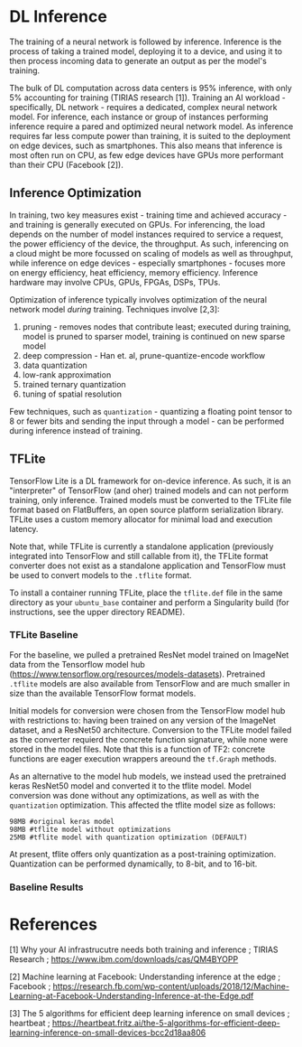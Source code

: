 # DL Inference 

The training of a neural network is followed by inference. Inference is the process of taking a trained model, deploying it to a device, and using it to then process incoming data to generate an output as per the model's training. 

The bulk of DL computation across data centers is 95% inference, with only 5% accounting for training (TIRIAS research [1]). Training an AI workload - specifically, DL network - requires a dedicated, complex neural network model. For inference, each instance or group of instances performing inference require a pared and optimized neural network model. As inference requires far less compute power than training, it is suited to the deployment on edge devices, such as smartphones. This also means that inference is most often run on CPU, as few edge devices have GPUs more performant than their CPU (Facebook [2]).

## Inference Optimization

In training, two key measures exist - training time and achieved accuracy - and training is generally executed on GPUs. For inferencing, the load depends on the number of model instances required to service a request, the power efficiency of the device, the throughput. As such, inferencing on a cloud might be more focussed on scaling of models as well as throughput, while inference on edge devices - especially smartphones - focuses more on energy efficiency, heat efficiency, memory efficiency. Inference hardware may involve CPUs, GPUs, FPGAs, DSPs, TPUs. 

Optimization of inference typically involves optimization of the neural network model *during* training. Techniques involve [2,3]:

1. pruning - removes nodes that contribute least; executed during training, model is pruned to sparser model, training is continued on new sparse model
2. deep compression - Han et. al, prune-quantize-encode workflow
3. data quantization
4. low-rank approximation
5. trained ternary quantization 
6. tuning of spatial resolution

Few techniques, such as `quantization` - quantizing a floating point tensor to 8 or fewer bits and sending the input through a model - can be performed during inference instead of training.

## TFLite

TensorFlow Lite is a DL framework for on-device inference. As such, it is an "interpreter" of TensorFlow (and oher) trained models and can not perform training, only inference. Trained models must be converted to the TFLite file format based on FlatBuffers, an open source platform serialization library. TFLite uses a custom memory allocator for minimal load and execution latency. 

Note that, while TFLite is currently a standalone application (previously integrated into TensorFlow and still callable from it), the TFLite format converter does not exist as a standalone application and TensorFlow must be used to convert models to the `.tflite` format.

To install a container running TFLite, place the `tflite.def` file in the same directory as your `ubuntu_base` container and perform a Singularity build (for instructions, see the upper directory README). 

### TFLite Baseline

For the baseline, we pulled a pretrained ResNet model trained on ImageNet data from the Tensorflow model hub (https://www.tensorflow.org/resources/models-datasets). Pretrained `.tflite` models are also available from TensorFlow and are much smaller in size than the available TensorFlow format models. 

Initial models for conversion were chosen from the TensorFlow model hub with restrictions to: having been trained on any version of the ImageNet dataset, and a ResNet50 architecture. Conversion to the TFLite model failed as the converter requierd the concrete function signature, while none were stored in the model files. Note that this is a function of TF2: concrete functions are eager execution wrappers areound the `tf.Graph` methods. 

As an alternative to the model hub models, we instead used the pretrained keras ResNet50 model and converted it to the tflite model. Model conversion was done without any optimizations, as well as with the `quantization` optimization. This affected the tflite model size as follows:

```
98MB #original keras model
98MB #tflite model without optimizations
25MB #tflite model with quantization optimization (DEFAULT)
```
At present, tflite offers only quantization as a post-training optimization. Quantization can be performed dynamically, to 8-bit, and to 16-bit. 

### Baseline Results

# References

[1] Why your AI infrastrucutre needs both training and inference ; TIRIAS Research ; https://www.ibm.com/downloads/cas/QM4BYOPP

[2] Machine learning at Facebook: Understanding inference at the edge ; Facebook ; https://research.fb.com/wp-content/uploads/2018/12/Machine-Learning-at-Facebook-Understanding-Inference-at-the-Edge.pdf

[3] The 5 algorithms for efficient deep learning inference on small devices ; heartbeat ; https://heartbeat.fritz.ai/the-5-algorithms-for-efficient-deep-learning-inference-on-small-devices-bcc2d18aa806
